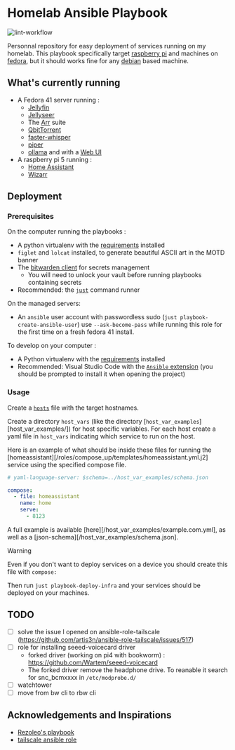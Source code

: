 # Homelab Ansible Playbook

![lint-workflow](https://github.com/benoitlx/homelab/actions/workflows/test.yml/badge.svg)

Personnal repository for easy deployment of services running on my homelab.
This playbook specifically target [raspberry pi][rpi] and machines on [fedora][fedora], but it should works fine for any [debian][debian] based machine.

## What's currently running

- A Fedora 41 server running :
    - [Jellyfin][jellyfin]
    - [Jellyseer][jellyseer]
    - The [Arr][arr] suite
    - [QbitTorrent][qbittorrent]
    - [faster-whisper][faster-whisper]
    - [piper][piper]
    - [ollama][ollama] and with a [Web UI][open-webui]
- A raspberry pi 5 running :
    - [Home Assistant][homeassistant]
    - [Wizarr][wizarr]

## Deployment

### Prerequisites

On the computer running the playbooks :
- A python virtualenv with the [requirements](./requirements.txt) installed
- `figlet` and `lolcat` installed, to generate beautiful ASCII art in the MOTD banner
- The [bitwarden client][bw-cli] for secrets management
    - You will need to unlock your vault before running playbooks containing secrets 
- Recommended: the [`just`][just-manual] command runner

On the managed servers:
- An `ansible` user account with passwordless sudo (`just playbook-create-ansible-user`) use `--ask-become-pass` while running this role for the first time on a fresh fedora 41 install.

To develop on your computer :
  - A Python virtualenv with the [requirements](./requirements.txt) installed
  - Recommended: Visual Studio Code with the [`Ansible` extension][ansible-vscode-extension] (you should be prompted to install it when opening the project)

### Usage

Create a [`hosts`][inventory] file with the target hostnames.

Create a directory `host_vars` (like the directory [`host_var_examples`][host_var_examples/]) for host specific variables. 
For each host create a yaml file in `host_vars` indicating which service to run on the host.

Here is an example of what should be inside these files for running the [homeassistant][/roles/compose_up/templates/homeassistant.yml.j2] service using the specified compose file.

```yaml
# yaml-language-server: $schema=../host_var_examples/schema.json

compose:
  - file: homeassistant
    name: home
    serve: 
      - 8123
```

A full example is available [here][/host_var_examples/example.com.yml], as well as a [json-schema][/host_var_examples/schema.json].

> [!WARNING]
> Even if you don't want to deploy services on a device you should create this file with `compose:`

Then run `just playbook-deploy-infra` and your services should be deployed on your machines.

## TODO

- [ ] solve the issue I opened on ansible-role-tailscale (https://github.com/artis3n/ansible-role-tailscale/issues/517)
- [ ] role for installing seeed-voicecard driver
    - forked driver (working on pi4 with bookworm) : https://github.com/Wartem/seeed-voicecard
    - The forked driver remove the headphone drive. To reanable it search for snc_bcmxxxx in `/etc/modprobe.d/`
- [ ] watchtower
- [ ] move from bw cli to rbw cli

## Acknowledgements and Inspirations 

- [Rezoleo's playbook](https://github.com/rezoleo/ansible-playbooks/)
- [tailscale ansible role](https://github.com/artis3n/ansible-role-tailscale)

[just-manual]: https://just.systems/man/en/
[bw-cli]: https://bitwarden.com/help/cli/#download-and-install
[ansible-vscode-extension]: https://marketplace.visualstudio.com/items?itemName=redhat.ansible
[inventory]: https://docs.ansible.com/ansible/latest/inventory_guide/intro_inventory.html
[homeassistant]: https://www.home-assistant.io/
[remote-gpio]: https://gpiozero.readthedocs.io/en/stable/remote_gpio.html
[jellyfin]: https://jellyfin.org/
[jellyseer]: https://github.com/Fallenbagel/jellyseerr
[arr]: https://wiki.servarr.com/
[qbittorrent]: https://github.com/qbittorrent/qBittorrent/
[faster-whisper]: https://github.com/SYSTRAN/faster-whisper
[ollama]: https://ollama.com/
[debian]: https://www.debian.org/
[fedora]: https://fedoraproject.org/
[rpi]: https://www.raspberrypi.org/
[wizarr]: https://github.com/Wizarrrr/wizarr
[open-webui]: https://github.com/open-webui/open-webui
[piper]: https://github.com/rhasspy/piper